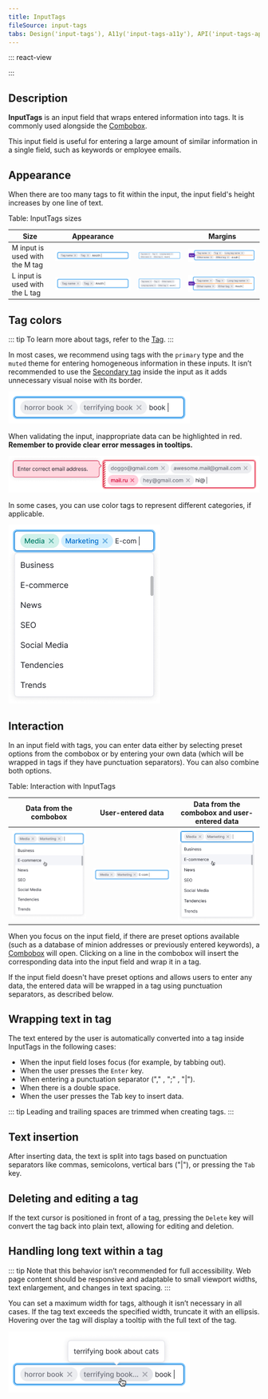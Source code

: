 ```yaml
---
title: InputTags
fileSource: input-tags
tabs: Design('input-tags'), A11y('input-tags-a11y'), API('input-tags-api'), Example('input-tags-code'), Changelog('input-tags-changelog')
---
```


::: react-view

<script lang="tsx">
import React from 'react';
import InputTags from '@semcore/ui/input-tags';
import PlaygroundGeneration from '@components/PlaygroundGeneration';

import CheckM from '@semcore/ui/icon/Check/m';

const SIZES = ['m', 'l'];
const STATES = ['normal', 'invalid', 'valid'];

const Preview = (preview) => {
  const { bool, select, radio } = preview('InputTags');
  const { bool: boolTag, text: textTag } = preview('InputTags.Tag');

  const size = radio({
    key: 'size',
    defaultValue: 'm',
    label: 'Size',
    options: SIZES,
  });

  const state = select({
    key: 'state',
    defaultValue: 'normal',
    label: 'State',
    options: STATES.map((value) => ({
      name: value,
      value,
    })),
  });

  const disabled = bool({
    key: 'disabled',
    defaultValue: false,
    label: 'Disabled',
  });

  const readOnly = bool({
    key: 'readOnly',
    defaultValue: false,
    label: 'Read-only',
  });

  const tagText = textTag({
    key: 'tag',
    defaultValue: 'Tag 1',
    label: 'Text',
  });

  const circleTag = boolTag({
    key: 'circle',
    defaultValue: false,
    label: 'Circle',
  });

  const closeTag = boolTag({
    key: 'closable',
    defaultValue: false,
    label: 'Close',
  });

  const editableTag = boolTag({
    key: 'editable',
    defaultValue: false,
    label: 'Editable',
  });

  const beforeIconMap = {
    l: <CheckM />,
    m: <CheckM />,
  };

  const before = boolTag({
    key: 'before',
    defaultValue: false,
    label: 'Addon',
  });

  return (
    <InputTags size={size} state={state}>
      {tagText.length ? (
        <InputTags.Tag tabIndex={0} editable={editableTag}>
          {circleTag && <InputTags.Tag.Circle style={{ background: '#2595e4' }} />}
          {before && <InputTags.Tag.Addon>{beforeIconMap[size]}</InputTags.Tag.Addon>}
          <InputTags.Tag.Text>{tagText}</InputTags.Tag.Text>
          {closeTag && <InputTags.Tag.Close />}
        </InputTags.Tag>
      ) : null}
      <InputTags.Value disabled={disabled} readOnly={readOnly} />
    </InputTags>
  );
};

const App = PlaygroundGeneration(Preview);
</script>

:::

## Description

**InputTags** is an input field that wraps entered information into tags. It is commonly used alongside the [Combobox](/components/auto-suggest/auto-suggest).

This input field is useful for entering a large amount of similar information in a single field, such as keywords or employee emails.

## Appearance

When there are too many tags to fit within the input, the input field's height increases by one line of text.

Table: InputTags sizes

| Size     | Appearance      |                 | Margins        |
| -------- | --------------- | --------------- | -------------- |
| M input is used with the M tag | ![](static/m-size.png) | ![](static/m-size-2.png) | ![](static/m-paddings-2.png) |
| L input is used with the L tag | ![](static/l-size.png) | ![](static/l-size-2.png) | ![](static/l-paddings-2.png) |

## Tag colors

::: tip
To learn more about tags, refer to the [Tag](/components/tag/tag).
:::

In most cases, we recommend using tags with the `primary` type and the `muted` theme for entering homogeneous information in these inputs. It isn’t recommended to use the [Secondary tag](/components/tag/tag) inside the input as it adds unnecessary visual noise with its border.

![](static/default-tag.png)

When validating the input, inappropriate data can be highlighted in red. **Remember to provide clear error messages in tooltips.**

![](static/validation.png)

In some cases, you can use color tags to represent different categories, if applicable.

![](static/color-tag.png)

## Interaction

In an input field with tags, you can enter data either by selecting preset options from the combobox or by entering your own data (which will be wrapped in tags if they have punctuation separators). You can also combine both options.

Table: Interaction with InputTags

| Data from the combobox    | User-entered data   | Data from the combobox and user-entered data    |
| ------------------------- | ------------------- | ------------------------ |
| ![](static/input-tag1.png) | ![](static/input-tag2.png) | ![](static/input-tag3.png) |

When you focus on the input field, if there are preset options available (such as a database of minion addresses or previously entered keywords), a [Combobox](/components/auto-suggest/auto-suggest) will open. Clicking on a line in the combobox will insert the corresponding data into the input field and wrap it in a tag.

If the input field doesn't have preset options and allows users to enter any data, the entered data will be wrapped in a tag using punctuation separators, as described below.

## Wrapping text in tag

The text entered by the user is automatically converted into a tag inside InputTags in the following cases:

- When the input field loses focus (for example, by tabbing out).
- When the user presses the `Enter` key.
- When entering a punctuation separator ("," , ";" , "|").
- When there is a double space.
- When the user presses the Tab key to insert data.

::: tip
Leading and trailing spaces are trimmed when creating tags.
:::

## Text insertion

After inserting data, the text is split into tags based on punctuation separators like commas, semicolons, vertical bars ("|"), or pressing the `Tab` key.

## Deleting and editing a tag

If the text cursor is positioned in front of a tag, pressing the `Delete` key will convert the tag back into plain text, allowing for editing and deletion.

## Handling long text within a tag

::: tip
Note that this behavior isn’t recommended for full accessibility. Web page content should be responsive and adaptable to small viewport widths, text enlargement, and changes in text spacing.
:::

You can set a maximum width for tags, although it isn’t necessary in all cases. If the tag text exceeds the specified width, truncate it with an ellipsis. Hovering over the tag will display a tooltip with the full text of the tag.

![](static/ellipsis.png)


